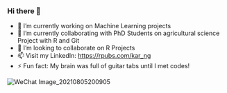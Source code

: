 ### Hi there 👋

- 🔭 I’m currently working on Machine Learning projects
- 🌱 I’m currently collaborating with PhD Students on agricultural science Project with R and Git
- 👯 I’m looking to collaborate on R Projects 
- 📫 Visit my LinkedIn: https://rpubs.com/kar_ng
- ⚡ Fun fact: My brain was full of guitar tabs until I met codes! 

<!--
**KAR-NG/KAR-NG** is a ✨ _special_ ✨ repository because its `README.md` (this file) appears on your GitHub profile.
-->

![WeChat Image_20210805200905](https://user-images.githubusercontent.com/81752452/132266266-c0e62f95-b3ee-48e7-b485-2c03af3cbf93.jpg)

